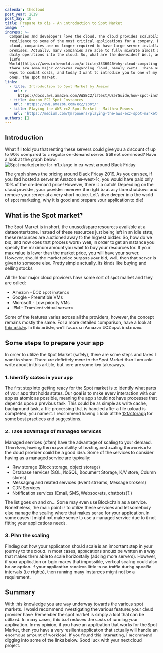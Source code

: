 ```yaml
---
calendar: thecloud
post_year: 2019
post_day: 10
title: Prepare to die - An introduction to Spot Market
image: ''
ingress: >-
  Companies and developers love the cloud. The cloud provides scalability and
  resilience to some of the most critical applications for a company. Due to the
  cloud, companies are no longer required to have large server installations on
  premises. Actually, many companies are able to fully migrate almost all of its
  daily operations into the cloud. So, what are the downsides? Well, according
  [Info
  World](https://www.infoworld.com/article/3336046/why-cloud-computing-suddenly-seems-so-hard-and-expensive.html),
  there are some major concerns regarding cloud, namely costs. There are many
  ways to combat costs, and today I want to introduce you to one of my favourite
  ones, the spot market.
links:
  - title: Introduction to Spot Market by Amazon
    url: >-
      https://docs.aws.amazon.com/AWSEC2/latest/UserGuide/how-spot-instances-work.html
  - title: Amazon EC2 Spot Instances
    url: 'https://aws.amazon.com/ec2/spot/'
  - title: Playing the AWS ec2 Spot Market - Matthew Powers
    url: 'https://medium.com/@mrpowers/playing-the-aws-ec2-spot-market-74b703454f4f'
authors: []
---
```

## Introduction
What if I told you that renting these servers could give you a discount of up to 90% compared to a regular on-demand server. Still not convinced? Have a look at the graph below. 
![Spot market price for m1.xlarge in eu-west around Black Friday](/assets/spot-market-black-friday.png "Spot market price for m1.xlarge in eu-west around Black Friday")

The graph shows the pricing around Black Friday 2019. As you can see, if you had hosted a server at Amazon eu-west-1c, you would have paid only 10% of the on-demand price! 
However, there is a catch! Depending on the cloud provider, your provider reserves the right to at any time shutdown and remove your server at a very short notice. 
Let’s dive deeper into the world of spot marketing, why it is good and prepare your application to die!

## What is the Spot market?
The Spot Market is in short, the unused/spare resources available at a datacenter/zone. Instead of these resources just being left in an idle state, these resources are auctioned away to the highest bidder. 
So, how do we bid, and how does that process work? Well, in order to get an instance you specify the maximum amount you want to buy your resources for. If your max value is lower than the market price, you will have your server. However, should the market price surpass your bid, well, then that server is given to someone else. Pretty simple actually. Its kinda like buying and selling stocks.

All the four major cloud providers have some sort of spot market and they are called: 
* Amazon - EC2 spot instance
* Google - Preemtible VMs
* Microsoft - Low priority VMs
* IBM - Transient virtual servers

Some of the features varies across all the providers, however, the concept remains mostly the same. For a more detailed comparison, have a look at [this article](https://spotinst.com/blog/amazon-ec2-spot-vs-azure-lpvms-vs-google-pvms-vs-ibm-transient-servers/). In this article, we’ll focus on Amazon EC2 spot instances. 

## Some steps to prepare your app
In order to utilize the Spot Market (safely), there are some steps and takes I want to share. There are definitely more to the Spot Market than I am able write about in this article, but here are some key takeaways.

### 1. Identify states in your app
The first step into getting ready for the Spot market is to identify what parts of your app that holds states. Our goal is to make every interaction with our app as atomic as possible, meaning the app should not have processes that depends upon a previous task. This could be as simple as write cache, background task, a file processing that is handled after a file upload is completed, you name it. I recommend having a look at the [12factorapp](https://12factor.net) for some best practices and suggestions. 

### 2. Take advantage of managed services
Managed services (often) have the advantage of scaling to your demand. Therefore, leaving the responsibility of hosting and scaling the service to the cloud provider could be a good idea. Some of the services to consider having as a managed service are typically:
* Raw storage (Block storage, object storage)
* Database services (SQL, NoSQL, Document Storage, K/V store, Column stores)
* Messaging and related services (Event streams, Message brokers)
* CDN Services
* Notification services (Email, SMS, Websockets, chatbots(?))

The list goes on and on… Some may even use Blockchain as a service. Nonetheless, the main point is to utilize these services and let somebody else manage the scaling where that makes sense for your application. In some cases it might not make sense to use a managed service due to it not fitting your applications needs. 

### 3. Plan the scaling
Finding out how your application should scale is an important step in your journey to the cloud. In most cases, applications should be written in a way that makes them able to scale horizontally (adding more servers). However, if your application or logic makes that impossible, vertical scaling could also be an option. 
If your application receives little to no traffic during specific intervals (i.e nights), then running  many instances might not be a requirement. 

## Summary
With this knowledge you are way underway towards the various spot markets. I would recommend investigating the various features your cloud provider have. Remember the spot market is simply a tool that can be utilized. In many cases, this tool reduces the costs of running your application. In my opinion, if you have an application that works for the Spot Market, then you have a very resilient application that actually will handle an enormous amount of workload.
If you found this interesting, I recommend digging into some of the links below. Good luck with your next cloud project.
